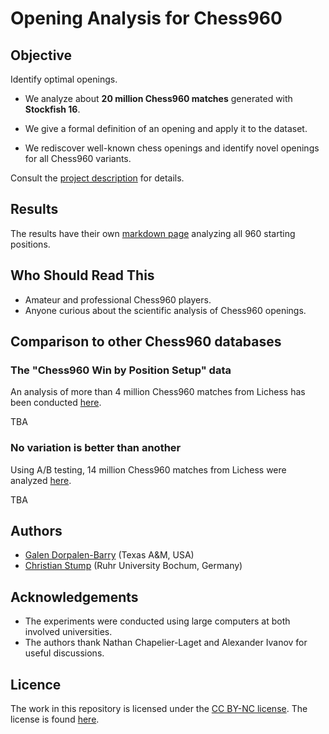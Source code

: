 # Opening Analysis for Chess960

## Objective

Identify optimal openings.

* We analyze about **20 million Chess960 matches** generated with **Stockfish 16**.

* We give a formal definition of an opening and apply it to the dataset.

* We rediscover well-known chess openings and identify novel openings for all Chess960 variants.

Consult the [project description](project_description.md) for details.

## Results

The results have their own [markdown page](README_ANALYSIS.md) analyzing all 960 starting positions.

## Who Should Read This

- Amateur and professional Chess960 players.
- Anyone curious about the scientific analysis of Chess960 openings.

## Comparison to other Chess960 databases

### The "Chess960 Win by Position Setup" data

An analysis of more than 4 million Chess960 matches from Lichess has been conducted [here](https://github.com/welyab/chess960-win-by-position-setup).

TBA

### No variation is better than another

Using A/B testing, 14 million Chess960 matches from Lichess were analyzed [here](https://towardsdatascience.com/analyzing-chess960-data-da5c8cdb01de).

TBA

## Authors

* [Galen Dorpalen-Barry](https://galen.dorpalen-barry.org/) (Texas A&M, USA)
* [Christian Stump](https://homepage.rub.de/christian.stump/) (Ruhr University Bochum, Germany)

## Acknowledgements

* The experiments were conducted using large computers at both involved universities.
* The authors thank Nathan Chapelier-Laget and Alexander Ivanov for useful discussions.

## Licence

The work in this repository is licensed under the [CC BY-NC license](https://creativecommons.org/licenses/by-nc/4.0/). The license is found [here](/LICENSE.md).
